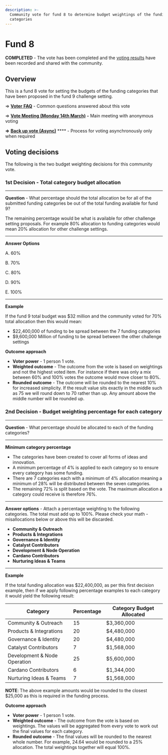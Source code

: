 ```yaml
---
description: >-
  Community vote for fund 8 to determine budget weightings of the funding
  categories
---
```


# Fund 8

**COMPLETED** - The vote has been completed and the [voting results](voting-results-fund-8.md) have been recorded and shared with the community.&#x20;

## Overview



This is a fund 8 vote for setting the budgets of the funding categories that have been proposed in the fund 9 challenge setting.



\=> [**Voter** **FAQ**](voter-faq.md) - Common questions answered about this vote

\=> [**Vote Meeting (Monday 14th March)**](vote-meeting-monday-14th-march.md) **-** Main meeting with anonymous voting

**=>** [**Back up vote (Async)**](back-up-vote-async.md) **** - Process for voting asynchronously only when required



## Voting decisions

The following is the two budget weighting decisions for this community vote.



### **1st Decision - Total category budget allocation**

****

**Question** - What percentage should the total allocation be for all of the submitted funding categories be out of the total funding available for fund 9?&#x20;

The remaining percentage would be what is available for other challenge setting proposals. For example 80% allocation to funding categories would mean 20% allocation for other challenge settings.

****

**Answer Options**

A. 60%

B. 70%

C. 80%

D. 90%

E. 100%

****

**Example**

If the fund 9 total budget was $32 million and the community voted for 70% total allocation then this would mean:

* $22,400,000 of funding to be spread between the 7 funding categories
* $9,600,000 Million of funding to be spread between the other challenge settings



**Outcome approach**

* **Voter power** - 1 person 1 vote.
* **Weighted outcome** - The outcome from the vote is based on weightings and not the highest voted item. For instance if there was only a mix between 60% and 100% votes the outcome would move closer to 80%.
* **Rounded outcome** - The outcome will be rounded to the nearest 10% for increased simplicity. If the result value sits exactly in the middle such as 75 we will round down to 70 rather than up. Any amount above the middle number will be rounded up.



### 2nd Decision - Budget weighting percentage for each category

****

**Question** - What percentage should be allocated to each of the funding categories?

****

**Minimum category percentage**

* The categories have been created to cover all forms of ideas and innovation.
* A minimum percentage of 4% is applied to each category so to ensure every category has some funding.
* There are 7 categories each with a minimum of 4% allocation meaning a minimum of 28% will be distributed between the seven categories.
* The remaining 72% is split based on the vote. The maximum allocation a category could receive is therefore 76%.

****

**Answer options** - Attach a percentage weighting to the following categories. The total must add up to 100%. Please check your math - misallocations below or above this will be discarded.

* **Community & Outreach**
* **Products & Integrations**
* **Governance & Identity**
* **Catalyst Contributors**
* **Development & Node Operation**
* **Cardano Contributors**
* **Nurturing Ideas & Teams**

****

**Example**

If the total funding allocation was $22,400,000, as per this first decision example, then if we apply following percentage examples to each category it would yield the following result:

| Category                     | Percentage | Category Budget Allocated |
| ---------------------------- | ---------- | ------------------------- |
| Community & Outreach         | 15         | $3,360,000                |
| Products & Integrations      | 20         | $4,480,000                |
| Governance & Identity        | 20         | $4,480,000                |
| Catalyst Contributors        | 7          | $1,568,000                |
| Development & Node Operation | 25         | $5,600,000                |
| Cardano Contributors         | 6          | $1,344,000                |
| Nurturing Ideas & Teams      | 7          | $1,568,000                |

**NOTE**: The above example amounts would be rounded to the closest $25,000 as this is required in the funding process.



**Outcome approach**

* **Voter power** - 1 person 1 vote.
* **Weighted outcome** - The outcome from the vote is based on weightings. The values will be aggregated from every vote to work out the final values for each category.
* **Rounded outcome** - The final values will be rounded to the nearest whole number. For example, 24.64 would be rounded to a 25% allocation. The total weightings together will equal 100%.
